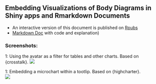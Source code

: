 ## Embedding Visualizations of Body Diagrams in Shiny apps and Rmarkdown Documents

* An interactive version of this document is published on [Rpubs](https://rpubs.com/Josedv82/body_diagrams_R)
* [Markdown Doc](https://github.com/josedv82/body_avatars_in_R/blob/main/bodymap.Rmd) with code and explanation)


### Screenshots:

1: Using the avatar as a filter for tables and other charts. Based on {crosstalk}.
![](crosstalk.gif)

  
1: Embedding a microchart within a tootlip. Based on {highcharter}.  
 ![](highcharter.gif)


